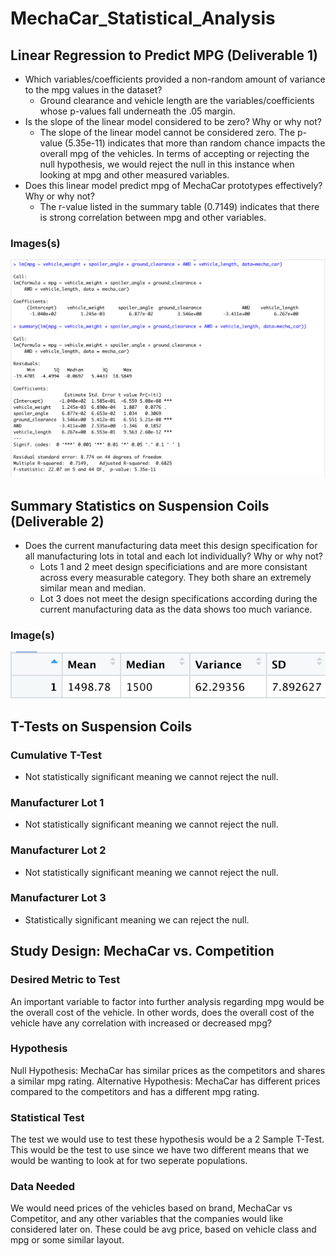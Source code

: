 # MechaCar_Statistical_Analysis
## Linear Regression to Predict MPG (Deliverable 1)
- Which variables/coefficients provided a non-random amount of variance to the mpg values in the dataset?
  - Ground clearance and vehicle length are the variables/coefficients whose p-values fall underneath the .05 margin. 
- Is the slope of the linear model considered to be zero? Why or why not?
  - The slope of the linear model cannot be considered zero. The p-value (5.35e-11) indicates that more than random chance impacts the overall mpg of the vehicles. In terms of accepting or rejecting the null hypothesis, we would reject the null in this instance when looking at mpg and other measured variables. 
- Does this linear model predict mpg of MechaCar prototypes effectively? Why or why not?
  - The r-value listed in the summary table (0.7149) indicates that there is strong correlation between mpg and other variables. 
### Images(s)
![](/images/mod15_deliv1.png)
## Summary Statistics on Suspension Coils (Deliverable 2)
- Does the current manufacturing data meet this design specification for all manufacturing lots in total and each lot individually? Why or why not?
  - Lots 1 and 2 meet design specificiations and are more consistant across every measurable category. They both share an extremely similar mean and median. 
  - Lot 3 does not meet the design specifications according during the current manufacturing data as the data shows too much variance. 
### Image(s)
![](/images/deliv2.png)
## T-Tests on Suspension Coils
### Cumulative T-Test
- Not statistically significant meaning we cannot reject the null. 
### Manufacturer Lot 1
- Not statistically significant meaning we cannot reject the null. 
### Manufacturer Lot 2
- Not statistically significant meaning we cannot reject the null. 
### Manufacturer Lot 3
- Statistically significant meaning we can reject the null. 
## Study Design: MechaCar vs. Competition
### Desired Metric to Test
An important variable to factor into further analysis regarding mpg would be the overall cost of the vehicle. In other words, does the overall cost of the vehicle have any correlation with increased or decreased mpg? 
### Hypothesis
Null Hypothesis: MechaCar has similar prices as the competitors and shares a similar mpg rating.
Alternative Hypothesis: MechaCar has different prices compared to the competitors and has a different mpg rating. 
### Statistical Test
The test we would use to test these hypothesis would be a 2 Sample T-Test. This would be the test to use since we have two different means that we would be wanting to look at for two seperate populations. 
### Data Needed
We would need prices of the vehicles based on brand, MechaCar vs Competitor, and any other variables that the companies would like considered later on. These could be avg price, based on vehicle class and mpg or some similar layout. 
